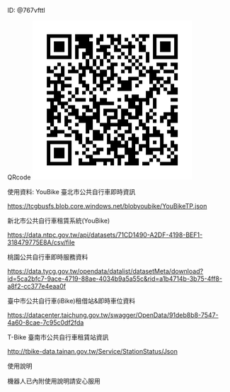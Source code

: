 ID: @767vfttl

QRcode 
![image](767vfttl.png)

使用資料: 
YouBike 臺北市公共自行車即時資訊 

https://tcgbusfs.blob.core.windows.net/blobyoubike/YouBikeTP.json 

新北市公共自行車租賃系統(YouBike) 

https://data.ntpc.gov.tw/api/datasets/71CD1490-A2DF-4198-BEF1-318479775E8A/csv/file 

桃園公共自行車即時服務資料 

https://data.tycg.gov.tw/opendata/datalist/datasetMeta/download?id=5ca2bfc7-9ace-4719-88ae-4034b9a5a55c&rid=a1b4714b-3b75-4ff8-a8f2-cc377e4eaa0f 

臺中市公共自行車(iBike)租借站&即時車位資料 

https://datacenter.taichung.gov.tw/swagger/OpenData/91deb8b8-7547-4a60-8cae-7c95c0df2fda 

T-Bike 臺南市公共自行車租賃站資訊 

http://tbike-data.tainan.gov.tw/Service/StationStatus/Json

使用說明 

機器人已內附使用說明請安心服用

